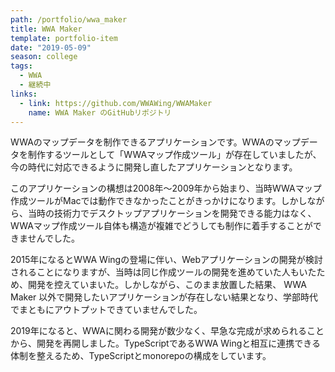 ```yaml
---
path: /portfolio/wwa_maker
title: WWA Maker
template: portfolio-item
date: "2019-05-09"
season: college
tags:
  - WWA
  - 継続中
links:
  - link: https://github.com/WWAWing/WWAMaker
    name: WWA Maker のGitHubリポジトリ
---
```


WWAのマップデータを制作できるアプリケーションです。WWAのマップデータを制作するツールとして「WWAマップ作成ツール」が存在していましたが、今の時代に対応できるように開発し直したアプリケーションとなります。

このアプリケーションの構想は2008年～2009年から始まり、当時WWAマップ作成ツールがMacでは動作できなかったことがきっかけになります。しかしながら、当時の技術力でデスクトップアプリケーションを開発できる能力はなく、WWAマップ作成ツール自体も構造が複雑でどうしても制作に着手することができませんでした。

2015年になるとWWA Wingの登場に伴い、Webアプリケーションの開発が検討されることになりますが、当時は同じ作成ツールの開発を進めていた人もいたため、開発を控えていまいた。しかしながら、このまま放置した結果、 WWA Maker 以外で開発したいアプリケーションが存在しない結果となり、学部時代でまともにアウトプットできていませんでした。

2019年になると、WWAに関わる開発が数少なく、早急な完成が求められることから、開発を再開しました。TypeScriptであるWWA Wingと相互に連携できる体制を整えるため、TypeScriptとmonorepoの構成をしています。
